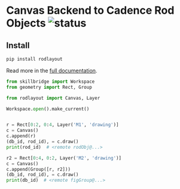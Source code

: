 Canvas Backend to Cadence Rod Objects ![status](https://github.com/unihd-cag/rodlayout/workflows/Python%20package/badge.svg)
=====================================

Install
-------

```bash
pip install rodlayout
```

Read more in the [full documentation](https://unihd-cag.github.io/rodlayout/).


```python
from skillbridge import Workspace
from geometry import Rect, Group

from rodlayout import Canvas, Layer

Workspace.open().make_current()


r = Rect[0:2, 0:4, Layer('M1', 'drawing')]
c = Canvas()
c.append(r)
(db_id, rod_id), = c.draw()
print(rod_id)  # <remote rodObj@...>

r2 = Rect[0:4, 0:2, Layer('M2', 'drawing')]
c = Canvas()
c.append(Group([r, r2]))
(db_id, rod_id), = c.draw()
print(db_id)  # <remote figGroup@...>


```
